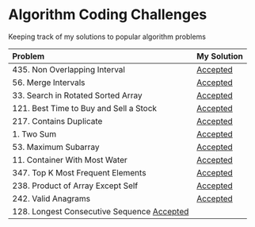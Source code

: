 # Algorithm Coding Challenges
Keeping track of my solutions to popular algorithm problems

| Problem | My Solution |
| :-- | :-- |
| 435. Non Overlapping Interval | [Accepted](md/435.md) |
| 56. Merge Intervals | [Accepted](md/56.md) |
| 33. Search in Rotated Sorted Array | [Accepted](md/33.md)
| 121. Best Time to Buy and Sell a Stock | [Accepted](md/121.md)
| 217. Contains Duplicate | [Accepted](md/217.md)
| 1. Two Sum | [Accepted](md/1.md)
| 53. Maximum Subarray | [Accepted](md/53.md)
| 11. Container With Most Water | [Accepted](md/11.md)
| 347. Top K Most Frequent Elements | [Accepted](md/347.md)
| 238. Product of Array Except Self | [Accepted](md/238.md)
| 242. Valid Anagrams | [Accepted](md/242.md)
| 128. Longest Consecutive Sequence [Accepted](md/128.md)

